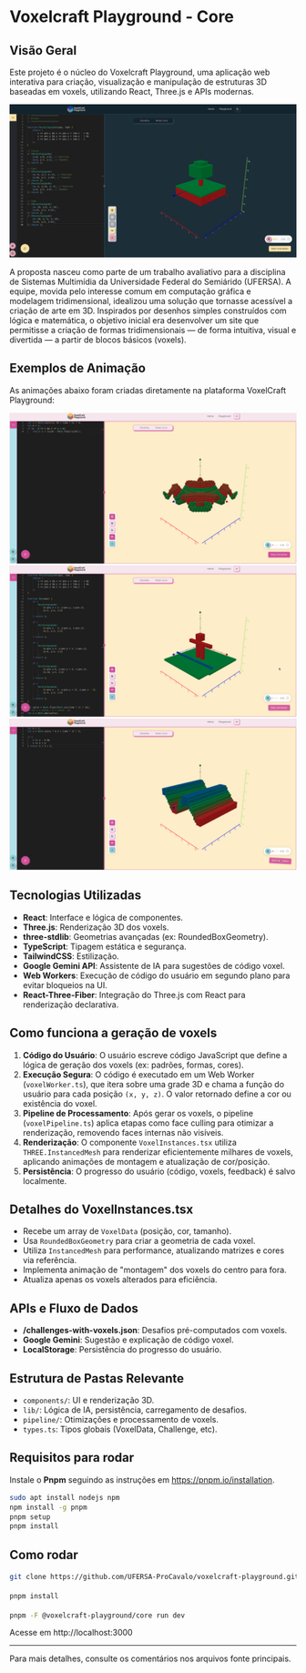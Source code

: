 # Voxelcraft Playground - Core

## Visão Geral

Este projeto é o núcleo do Voxelcraft Playground, uma aplicação web interativa para criação, visualização e manipulação de estruturas 3D baseadas em voxels, utilizando React, Three.js e APIs modernas.

![/docs/examples/example-1.png](/docs/examples/example-1.png)

A proposta nasceu como parte de um trabalho avaliativo para a disciplina de Sistemas Multimídia da Universidade Federal do Semiárido (UFERSA). A equipe, movida pelo interesse comum em computação gráfica e modelagem tridimensional, idealizou uma solução que tornasse acessível a criação de arte em 3D. Inspirados por desenhos simples construídos com lógica e matemática, o objetivo inicial era desenvolver um site que permitisse a criação de formas tridimensionais — de forma intuitiva, visual e divertida — a partir de blocos básicos (voxels).

## Exemplos de Animação

As animações abaixo foram criadas diretamente na plataforma VoxelCraft Playground:

![Exemplo de Animação 1](/docs/examples/animation-1.gif)
![Exemplo de Animação 2](/docs/examples/animation-2.gif)
![Exemplo de Animação 3](/docs/examples/animation-3.gif)

## Tecnologias Utilizadas
- **React**: Interface e lógica de componentes.
- **Three.js**: Renderização 3D dos voxels.
- **three-stdlib**: Geometrias avançadas (ex: RoundedBoxGeometry).
- **TypeScript**: Tipagem estática e segurança.
- **TailwindCSS**: Estilização.
- **Google Gemini API**: Assistente de IA para sugestões de código voxel.
- **Web Workers**: Execução de código do usuário em segundo plano para evitar bloqueios na UI.
- **React-Three-Fiber**: Integração do Three.js com React para renderização declarativa.

## Como funciona a geração de voxels

1. **Código do Usuário**: O usuário escreve código JavaScript que define a lógica de geração dos voxels (ex: padrões, formas, cores).
2. **Execução Segura**: O código é executado em um Web Worker (`voxelWorker.ts`), que itera sobre uma grade 3D e chama a função do usuário para cada posição `(x, y, z)`. O valor retornado define a cor ou existência do voxel.
3. **Pipeline de Processamento**: Após gerar os voxels, o pipeline (`voxelPipeline.ts`) aplica etapas como face culling para otimizar a renderização, removendo faces internas não visíveis.
4. **Renderização**: O componente `VoxelInstances.tsx` utiliza `THREE.InstancedMesh` para renderizar eficientemente milhares de voxels, aplicando animações de montagem e atualização de cor/posição.
5. **Persistência**: O progresso do usuário (código, voxels, feedback) é salvo localmente.

## Detalhes do VoxelInstances.tsx
- Recebe um array de `VoxelData` (posição, cor, tamanho).
- Usa `RoundedBoxGeometry` para criar a geometria de cada voxel.
- Utiliza `InstancedMesh` para performance, atualizando matrizes e cores via referência.
- Implementa animação de "montagem" dos voxels do centro para fora.
- Atualiza apenas os voxels alterados para eficiência.

## APIs e Fluxo de Dados
- **/challenges-with-voxels.json**: Desafios pré-computados com voxels.
- **Google Gemini**: Sugestão e explicação de código voxel.
- **LocalStorage**: Persistência do progresso do usuário.

## Estrutura de Pastas Relevante
- `components/`: UI e renderização 3D.
- `lib/`: Lógica de IA, persistência, carregamento de desafios.
- `pipeline/`: Otimizações e processamento de voxels.
- `types.ts`: Tipos globais (VoxelData, Challenge, etc).

## Requisitos para rodar

Instale o **Pnpm** seguindo as instruções em https://pnpm.io/installation.
```bash
sudo apt install nodejs npm 
npm install -g pnpm
pnpm setup
pnpm install
```

## Como rodar

```bash
git clone https://github.com/UFERSA-ProCavalo/voxelcraft-playground.git

pnpm install

pnpm -F @voxelcraft-playground/core run dev
```

Acesse em http://localhost:3000

---

Para mais detalhes, consulte os comentários nos arquivos fonte principais.
